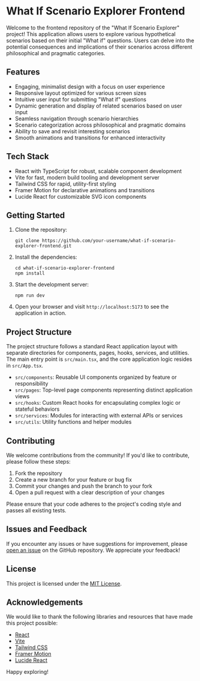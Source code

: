 # What If Scenario Explorer Frontend

Welcome to the frontend repository of the "What If Scenario Explorer" project! This application allows users to explore various hypothetical scenarios based on their initial "What if" questions. Users can delve into the potential consequences and implications of their scenarios across different philosophical and pragmatic categories.

## Features

- Engaging, minimalist design with a focus on user experience
- Responsive layout optimized for various screen sizes
- Intuitive user input for submitting "What if" questions
- Dynamic generation and display of related scenarios based on user input
- Seamless navigation through scenario hierarchies
- Scenario categorization across philosophical and pragmatic domains
- Ability to save and revisit interesting scenarios
- Smooth animations and transitions for enhanced interactivity

## Tech Stack

- React with TypeScript for robust, scalable component development
- Vite for fast, modern build tooling and development server
- Tailwind CSS for rapid, utility-first styling
- Framer Motion for declarative animations and transitions
- Lucide React for customizable SVG icon components

## Getting Started

1. Clone the repository:
   ```
   git clone https://github.com/your-username/what-if-scenario-explorer-frontend.git
   ```

2. Install the dependencies:
   ```
   cd what-if-scenario-explorer-frontend
   npm install
   ```

3. Start the development server:
   ```
   npm run dev
   ```

4. Open your browser and visit `http://localhost:5173` to see the application in action.

## Project Structure

The project structure follows a standard React application layout with separate directories for components, pages, hooks, services, and utilities. The main entry point is `src/main.tsx`, and the core application logic resides in `src/App.tsx`.

- `src/components`: Reusable UI components organized by feature or responsibility
- `src/pages`: Top-level page components representing distinct application views
- `src/hooks`: Custom React hooks for encapsulating complex logic or stateful behaviors
- `src/services`: Modules for interacting with external APIs or services
- `src/utils`: Utility functions and helper modules

## Contributing

We welcome contributions from the community! If you'd like to contribute, please follow these steps:

1. Fork the repository
2. Create a new branch for your feature or bug fix
3. Commit your changes and push the branch to your fork
4. Open a pull request with a clear description of your changes

Please ensure that your code adheres to the project's coding style and passes all existing tests.

## Issues and Feedback

If you encounter any issues or have suggestions for improvement, please [open an issue](https://github.com/your-username/what-if-scenario-explorer-frontend/issues) on the GitHub repository. We appreciate your feedback!

## License

This project is licensed under the [MIT License](LICENSE).

## Acknowledgements

We would like to thank the following libraries and resources that have made this project possible:

- [React](https://reactjs.org/)
- [Vite](https://vitejs.dev/)
- [Tailwind CSS](https://tailwindcss.com/)
- [Framer Motion](https://www.framer.com/motion/)
- [Lucide React](https://lucide.dev/)

Happy exploring!
